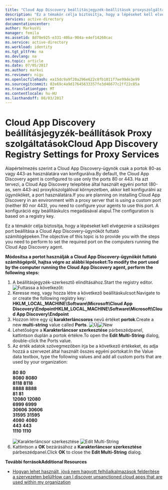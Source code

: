 ```yaml
---
title: "Cloud App Discovery beállításjegyzék-beállítások proxyszolgáltatást |} Microsoft Docs"
description: "Ez a témakör célja biztosítja, hogy a lépéseket kell elvégeznie a szükséges port beállítása a Cloud App Discovery-ügynököt futtató számítógépeken."
services: active-directory
documentationcenter: 
author: MarkusVi
manager: femila
ms.assetid: 8d78e925-e331-40ba-904a-e4ef14260cac
ms.service: active-directory
ms.workload: identity
ms.tgt_pltfrm: na
ms.devlang: na
ms.topic: article
ms.date: 07/05/2017
ms.author: markvi
ms.reviewer: nigu
ms.openlocfilehash: ea15dc9a9f20a296e622c8fb1011f7ee99de3e99
ms.sourcegitcommit: 02e69c4a9d17645633357fe3d46677c2ff22c85a
ms.translationtype: MT
ms.contentlocale: hu-HU
ms.lasthandoff: 08/03/2017
---
```

# <a name="cloud-app-discovery-registry-settings-for-proxy-services"></a><span data-ttu-id="157e3-103">Cloud App Discovery beállításjegyzék-beállítások Proxy szolgáltatások</span><span class="sxs-lookup"><span data-stu-id="157e3-103">Cloud App Discovery Registry Settings for Proxy Services</span></span>
<span data-ttu-id="157e3-104">Alapértelmezés szerint a Cloud App Discovery-ügynök csak a portok 80-as vagy 443-as használatára van konfigurálva.</span><span class="sxs-lookup"><span data-stu-id="157e3-104">By default, the Cloud App Discovery agent is configured to use only the ports 80 or 443.</span></span> <span data-ttu-id="157e3-105">Ha azt tervezi, a Cloud App Discovery telepítése által használt egyéni portot (80-as, sem 443-as) proxykiszolgálóval környezetben, akkor kell konfigurálni az ügynököket, a port használatára.</span><span class="sxs-lookup"><span data-stu-id="157e3-105">If you are planning on installing Cloud App Discovery in an environment with a proxy server that is using a custom port (neither 80 nor 443), you need to configure your agents to use this port.</span></span> <span data-ttu-id="157e3-106">A konfiguráció egy beállításkulcs megadásával alapul.</span><span class="sxs-lookup"><span data-stu-id="157e3-106">The configuration is based on a registry key.</span></span>

<span data-ttu-id="157e3-107">Ez a témakör célja biztosítja, hogy a lépéseket kell elvégeznie a szükséges port beállítása a Cloud App Discovery-ügynököt futtató számítógépeken.</span><span class="sxs-lookup"><span data-stu-id="157e3-107">The objective of this topic is to provide you with the steps you need to perform to set the required port on the computers running the Cloud App Discovery agent.</span></span>

<span data-ttu-id="157e3-108">**Módosítsa a portot használják a Cloud App Discovery-ügynököt futtató számítógépről, hajtsa végre az alábbi lépéseket:**</span><span class="sxs-lookup"><span data-stu-id="157e3-108">**To modify the port used by the computer running the Cloud App Discovery agent, perform the following steps:**</span></span>

1. <span data-ttu-id="157e3-109">A beállításjegyzék-szerkesztő elindításához.</span><span class="sxs-lookup"><span data-stu-id="157e3-109">Start the registry editor.</span></span> <br> ![Futtassa a következőt:](./media/active-directory-cloudappdiscovery-registry-settings-for-proxy-services/proxy01.png)
2. <span data-ttu-id="157e3-111">Keresse meg, vagy hozza létre a következő beállításkulcsot:</span><span class="sxs-lookup"><span data-stu-id="157e3-111">Navigate to or create the following registry key:</span></span> <br> <span data-ttu-id="157e3-112">**HKLM_LOCAL_MACHINE\Software\Microsoft\Cloud App Discovery\Endpoint**</span><span class="sxs-lookup"><span data-stu-id="157e3-112">**HKLM_LOCAL_MACHINE\Software\Microsoft\Cloud App Discovery\Endpoint**</span></span> 
3. <span data-ttu-id="157e3-113">Hozzon létre egy új **karakterláncsoros** nevű értéket **portok**.</span><span class="sxs-lookup"><span data-stu-id="157e3-113">Create a new **multi-string** value called **Ports**.</span></span> <span data-ttu-id="157e3-114">![Új](./media/active-directory-cloudappdiscovery-registry-settings-for-proxy-services/proxy02.png)</span><span class="sxs-lookup"><span data-stu-id="157e3-114">![New](./media/active-directory-cloudappdiscovery-registry-settings-for-proxy-services/proxy02.png)</span></span>
4. <span data-ttu-id="157e3-115">Lehetőségre a **Karakterláncsor szerkesztése** párbeszédpanel, kattintson duplán a portok értékre.</span><span class="sxs-lookup"><span data-stu-id="157e3-115">To open the **Edit Multi-String** dialog, double-click the Ports value.</span></span>
5. <span data-ttu-id="157e3-116">Az érték adatok szövegmezőben írja be a következő értékeket, és adja hozzá a szervezet által használt összes egyéni portokat:</span><span class="sxs-lookup"><span data-stu-id="157e3-116">In the Value data textbox, type the following values and add all custom ports that are used by your organization:</span></span> <br><br><span data-ttu-id="157e3-117">
   **80**</span><span class="sxs-lookup"><span data-stu-id="157e3-117">
   **80**</span></span> <br><span data-ttu-id="157e3-118">
   **8080**</span><span class="sxs-lookup"><span data-stu-id="157e3-118">
   **8080**</span></span> <br><span data-ttu-id="157e3-119">
   **8118**</span><span class="sxs-lookup"><span data-stu-id="157e3-119">
   **8118**</span></span> <br><span data-ttu-id="157e3-120">
   **8888**</span><span class="sxs-lookup"><span data-stu-id="157e3-120">
   **8888**</span></span> <br><span data-ttu-id="157e3-121">
   **81**</span><span class="sxs-lookup"><span data-stu-id="157e3-121">
   **81**</span></span> <br><span data-ttu-id="157e3-122">
   **12080**</span><span class="sxs-lookup"><span data-stu-id="157e3-122">
   **12080**</span></span> <br><span data-ttu-id="157e3-123">
   **6999**</span><span class="sxs-lookup"><span data-stu-id="157e3-123">
**6999**</span></span> <br><span data-ttu-id="157e3-124">
**30606**</span><span class="sxs-lookup"><span data-stu-id="157e3-124">
**30606**</span></span> <br><span data-ttu-id="157e3-125">
**31595**</span><span class="sxs-lookup"><span data-stu-id="157e3-125">
**31595**</span></span> <br><span data-ttu-id="157e3-126">
**4080**</span><span class="sxs-lookup"><span data-stu-id="157e3-126">
**4080**</span></span> <br><span data-ttu-id="157e3-127">
**443**</span><span class="sxs-lookup"><span data-stu-id="157e3-127">
**443**</span></span> <br><span data-ttu-id="157e3-128">
**1110**</span><span class="sxs-lookup"><span data-stu-id="157e3-128">
**1110**</span></span> <br><br><span data-ttu-id="157e3-129">
![Karakterláncsor szerkesztése](./media/active-directory-cloudappdiscovery-registry-settings-for-proxy-services/proxy03.png)</span><span class="sxs-lookup"><span data-stu-id="157e3-129">
![Edit Multi-String](./media/active-directory-cloudappdiscovery-registry-settings-for-proxy-services/proxy03.png)</span></span>
6. <span data-ttu-id="157e3-130">Kattintson a **OK** bezárásához a **Karakterláncsor szerkesztése** párbeszédpanel.</span><span class="sxs-lookup"><span data-stu-id="157e3-130">Click **OK** to close the **Edit Multi-String** dialog.</span></span>

<span data-ttu-id="157e3-131">**További források**</span><span class="sxs-lookup"><span data-stu-id="157e3-131">**Additional Resources**</span></span>

* [<span data-ttu-id="157e3-132">Hogyan lehet használt, jóvá nem hagyott felhőalkalmazások felderítése a szervezeten belül</span><span class="sxs-lookup"><span data-stu-id="157e3-132">How can I discover unsanctioned cloud apps that are used within my organization</span></span>](active-directory-cloudappdiscovery-whatis.md) 

